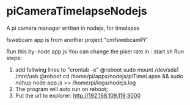 piCameraTimelapseNodejs
=======================

A  pi camera manager written in nodejs, for timelapse


fswebcam app is from another project "cmfswebcamPi"

Run this by: node app.js
You can change the pixel rate in : start.sh
Run steps:
1. add follwing lines to "crontab -e"
   @reboot sudo mount /dev/sda1 /mnt/usb
   @reboot cd /home/pi/apps/nodejs/piTimeLapse && sudo nohup node app.js >> /home/pi/logs/nodejs.log
2. The program will auto run on reboot;
3. Put the url to explorer:
   http://192.168.109.119:3000

